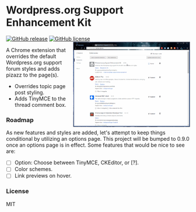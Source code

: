 # Wordpress.org Support Enhancement Kit

[![GitHub release](https://img.shields.io/github/release/chrisvogt/wordpress-support-enhancement-kit.svg?style=flat-square)]()
[![GitHub license](https://img.shields.io/github/license/chrisvogt/wordpress-support-enhancement-kit.svg?style=flat-square)]()
<img src="screenshot.gif" alt="WSEK chrome extension" width="320" align="right">

A Chrome extension that overrides the default Wordpress.org support forum styles and adds pizazz to the page(s).

  - Overrides topic page post styling.
  - Adds TinyMCE to the thread comment box.

### Roadmap

As new features and styles are added, let's attempt to keep things conditional by utilizing an options page. This project will be bumped to 0.9.0 once an options page is in effect. Some features that would be nice to see are:

- [ ] Option: Choose between TinyMCE, CKEditor, or [?].
- [ ] Color schemes.
- [ ] Link previews on hover.

### License

MIT
